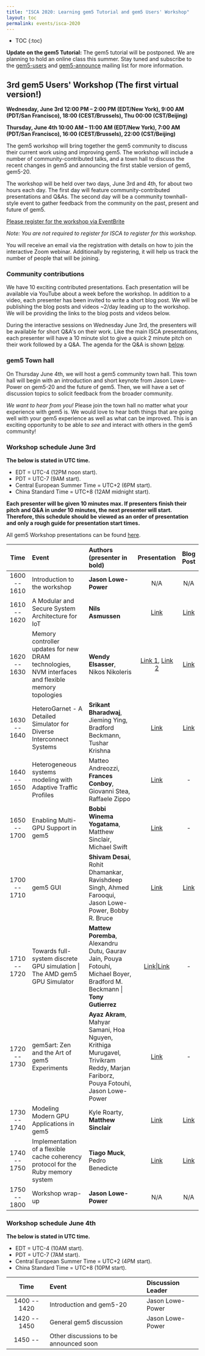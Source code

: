 ```yaml
---
title: "ISCA 2020: Learning gem5 Tutorial and gem5 Users' Workshop"
layout: toc
permalink: events/isca-2020
---
```

* TOC
{:toc}

**Update on the gem5 Tutorial:** The gem5 tutorial will be postponed.
We are planning to hold an online class this summer.
Stay tuned and subscribe to the [gem5-users](https://lists.gem5.org/postorius/lists/gem5-users.gem5.org/) and [gem5-announce](https://lists.gem5.org/postorius/lists/gem5-announce.gem5.org/) mailing list for more information.

## 3rd gem5 Users' Workshop (The first virtual version!)

**Wednesday, June 3rd 12:00 PM – 2:00 PM (EDT/New York), 9:00 AM (PDT/San Francisco), 18:00 (CEST/Brussels), Thu 00:00 (CST/Beijing)**

**Thursday, June 4th 10:00 AM – 11:00 AM (EDT/New York), 7:00 AM (PDT/San Francisco), 16:00 (CEST/Brussels), 22:00 (CST/Beijing)**

The gem5 workshop will bring together the gem5 community to discuss their current work using and improving gem5.
The workshop will include a number of community-contributed talks, and a town hall to discuss the recent changes in gem5 and announcing the first stable version of gem5, gem5-20.

The workshop will be held over two days, June 3rd and 4th, for about two hours each day.
The first day will feature community-contributed presentations and Q&As.
The second day will be a community townhall-style event to gather feedback from the community on the past, present and future of gem5.

[Please register for the workshop via EventBrite](https://www.eventbrite.com/e/gem5-workshop-with-isca-2020-tickets-105893911540)

*Note: You are not required to register for ISCA to register for this workshop.*

You will receive an email via the registration with details on how to join the interactive Zoom webinar.
Additionally by registering, it will help us track the number of people that will be joining.

### Community contributions

We have 10 exciting contributed presentations.
Each presentation will be available via YouTube about a week before the workshop.
In addition to a video, each presenter has been invited to write a short blog post.
We will be publishing the blog posts and videos ~2/day leading up to the workshop.
We will be providing the links to the blog posts and videos below.

During the interactive sessions on Wednesday June 3rd, the presenters will be available for short Q&A's on their work.
Like the main ISCA presentations, each presenter will have a 10 minute slot to give a quick 2 minute pitch on their work followed by a Q&A.
The agenda for the Q&A is shown [below](#draft-agenda-for-workshop).

### gem5 Town hall

On Thursday June 4th, we will host a gem5 community town hall.
This town hall will begin with an introduction and short keynote from Jason Lowe-Power on gem5-20 and the future of gem5.
Then, we will have a set of discussion topics to solicit feedback from the broader community.

*We want to hear from you!*
Please join the town hall no matter what your experience with gem5 is.
We would love to hear both things that are going well with your gem5 experience as well as what can be improved.
This is an exciting opportunity to be able to *see* and interact with others in the gem5 community!

### Workshop schedule **June 3rd**

**The below is stated in UTC time.**
* EDT = UTC-4 (12PM noon start).
* PDT = UTC-7 (9AM start).
* Central European Summer Time = UTC+2 (6PM start).
* China Standard Time = UTC+8 (12AM midnight start).

**Each presenter will be given 10 minutes max. If presenters finish their
pitch and Q&A in under 10 minutes, the next presenter will start. Therefore,
this schedule should be viewed as an order of presentation and only a rough
guide for presentation start times.**

All gem5 Workshop presentations can be found [here](
https://www.youtube.com/playlist?list=PL_hVbFs_loVQ8FDTRCmRvmkPFzf6swgZh).

| Time        | Event                        | Authors (presenter in bold)| Presentation | Blog Post |
|:-----------:|:-----------------------------|:---------------------------|:------------:|:---------:|
|1600 -- 1610 | Introduction to the workshop | **Jason Lowe-Power**| N/A | N/A |
|1610 -- 1620 | A Modular and Secure System Architecture for IoT | **Nils Asmussen**|[Link](https://youtu.be/2jPiXOhboko)|[Link](/2020/05/29/modular-and-secure.html)|
|1620 -- 1630 | Memory controller updates for new DRAM technologies, NVM interfaces and flexible memory topologies | **Wendy Elsasser**, Nikos Nikoleris|[Link 1](https://youtu.be/ttJ9_I_Avyc), [Link 2](https://youtu.be/t2PRoZPwwpk)|[Link](/2020/05/27/memory-controller.html)|
|1630 -- 1640 | HeteroGarnet - A Detailed Simulator for Diverse Interconnect Systems | **Srikant Bharadwaj**, Jieming Ying, Bradford Beckmann, Tushar Krishna|[Link](https://youtu.be/AH9r44r2lHA)|[Link](/2020/05/27/heterogarnet.html)|
|1640 -- 1650 | Heterogeneous systems modeling with Adaptive Traffic Profiles | Matteo Andreozzi, **Frances Conboy**, Giovanni Stea, Raffaele Zippo|[Link](https://youtu.be/UhWAozvZ9mU)|-|
|1650 -- 1700 | Enabling Multi-GPU Support in gem5 | **Bobbi Winema Yogatama**, Matthew Sinclair, Michael Swift|[Link](https://youtu.be/TSULdaGw0V8)|-|
|1700 -- 1710 | gem5 GUI | **Shivam Desai**, Rohit Dhamankar, Ravishdeep Singh, Ahmed Farooqui, Jason Lowe-Power, Bobby R. Bruce|[Link](https://youtu.be/ab0ZUSTkYEk)|[Link](/2020/05/29/gem5-gui.html)|
|1710 -- 1720 | Towards full-system discrete GPU simulation \| The AMD gem5 GPU Simulator | **Mattew Poremba**, Alexandru Dutu, Gaurav Jain, Pouya Fotouhi, Michael Boyer, Bradford M. Beckmann \| **Tony Gutierrez**|[Link](https://youtu.be/cpnoUgcGjuI)\|[Link](https://youtu.be/o1gF2LXNQFQ)|-|
|1720 -- 1730 | gem5art: Zen and the Art of gem5 Experiments | **Ayaz Akram**, Mahyar Samani, Hoa Nguyen, Krithiga Murugavel, Trivikram Reddy, Marjan Fariborz, Pouya Fotouhi, Jason Lowe-Power|[Link](https://youtu.be/x2GQa26xwzs)|-|
|1730 -- 1740 | Modeling Modern GPU Applications in gem5 | Kyle Roarty, **Matthew Sinclair** |[Link](https://youtu.be/HhLiMrjqCvA)|[Link](/2020/05/27/modern-gpu-applications.html)|
|1740 -- 1750 | Implementation of a flexible cache coherency protocol for the Ruby memory system | **Tiago Muck**, Pedro Benedicte|[Link](https://youtu.be/OOEqCZekJbA)|[Link](/2020/05/29/flexible-cache.html)|
|1750 -- 1800 | Workshop wrap-up | **Jason Lowe-Power** | N/A | N/A |

### Workshop schedule **June 4th**

**The below is stated in UTC time.**
* EDT = UTC-4 (10AM start).
* PDT = UTC-7 (7AM start).
* Central European Summer Time = UTC+2 (4PM start).
* China Standard Time = UTC+8 (10PM start).

| Time        | Event                        | Discussion Leader |
|:-----------:|:-----------------------------|:------------------|
|1400 -- 1420 | Introduction and gem5-20     | Jason Lowe-Power  |
|1420 -- 1450 | General gem5 discussion      | Jason Lowe-Power  |
|1450 --      | Other discussions to be announced soon |  |
